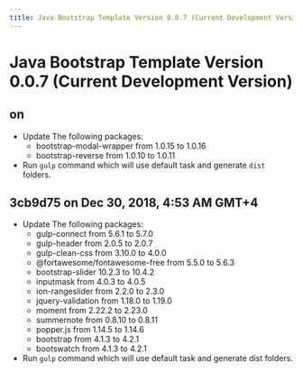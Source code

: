 ```yaml
---
title: Java Bootstrap Template Version 0.0.7 (Current Development Version)
---
```

# Java Bootstrap Template Version 0.0.7 (Current Development Version)

## on
- Update The following packages:
    - bootstrap-modal-wrapper from 1.0.15 to 1.0.16
    - bootstrap-reverse from 1.0.10 to 1.0.11
- Run `gulp` command which will use default task and generate `dist` folders.

## 3cb9d75 on Dec 30, 2018, 4:53 AM GMT+4
- Update The following packages:
    - gulp-connect from 5.6.1 to 5.7.0
    - gulp-header from 2.0.5 to 2.0.7
    - gulp-clean-css from 3.10.0 to 4.0.0
    - @fortawesome/fontawesome-free from 5.5.0 to 5.6.3
    - bootstrap-slider 10.2.3 to 10.4.2
    - inputmask from 4.0.3 to 4.0.5
    - ion-rangeslider from 2.2.0 to 2.3.0
    - jquery-validation from 1.18.0 to 1.19.0
    - moment from 2.22.2 to 2.23.0
    - summernote from 0.8.10 to 0.8.11
    - popper.js from 1.14.5 to 1.14.6
    - bootstrap from 4.1.3 to 4.2.1
    - bootswatch from 4.1.3 to 4.2.1
- Run `gulp` command which will use default task and generate dist folders.
